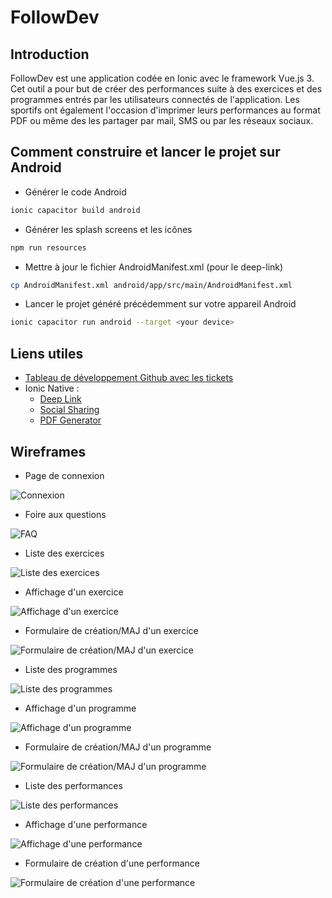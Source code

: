 # FollowDev

## Introduction

FollowDev est une application codée en Ionic avec le framework Vue.js 3. Cet outil a pour but de créer des performances suite à des exercices et des programmes entrés par les utilisateurs connectés de l'application. Les sportifs ont également l'occasion d'imprimer leurs performances au format PDF ou même des les partager par mail, SMS ou par les réseaux sociaux.

## Comment construire et lancer le projet sur Android 

- Générer le code Android 

```bash
ionic capacitor build android
```

- Générer les splash screens et les icônes

```bash
npm run resources
```

- Mettre à jour le fichier AndroidManifest.xml (pour le deep-link)

```bash
cp AndroidManifest.xml android/app/src/main/AndroidManifest.xml
```

- Lancer le projet généré précédemment sur votre appareil Android

```bash
ionic capacitor run android --target <your device>
```

## Liens utiles

- [Tableau de développement Github avec les tickets](https://github.com/Antonyzer83/follow-dev/projects/1)
- Ionic Native :
  - [Deep Link](https://capacitorjs.com/docs/guides/deep-links)
  - [Social Sharing](https://ionicframework.com/docs/native/social-sharing)
  - [PDF Generator](https://ionicframework.com/docs/native/pdf-generator)

## Wireframes

- Page de connexion

![Connexion](wireframes/Connexion.png)

- Foire aux questions

![FAQ](wireframes/FAQ.png)

- Liste des exercices

![Liste des exercices](wireframes/Liste%20des%20exercices.png)

- Affichage d'un exercice

![Affichage d'un exercice](wireframes/Affichage%20d'un%20exercice.png)

- Formulaire de création/MAJ d'un exercice

![Formulaire de création/MAJ d'un exercice](wireframes/Formulaire%20de%20création-MAJ%20d'un%20exercice.png)

- Liste des programmes

![Liste des programmes](wireframes/Liste%20des%20programmes.png)

- Affichage d'un programme

![Affichage d'un programme](wireframes/Affichage%20d'un%20programme%20%20enchainement.png)

- Formulaire de création/MAJ d'un programme

![Formulaire de création/MAJ d'un programme](wireframes/Formulaire%20de%20création-MAJ%20d'un%20programme.png)

- Liste des performances

![Liste des performances](wireframes/Liste%20des%20perfomances.png)

- Affichage d'une performance

![Affichage d'une performance](wireframes/Affichage%20d'une%20performance.png)

- Formulaire de création d'une performance

![Formulaire de création d'une performance](wireframes/Formulaire%20de%20création%20d'une%20performance.png)
